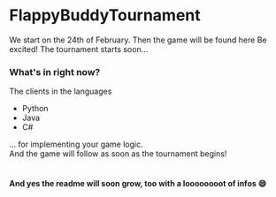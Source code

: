 # FlappyBuddyTournament
We start on the 24th of February. Then the game will be found here
Be excited! The tournament starts soon...

### What's in right now?
The clients in the languages
- Python
- Java
- C#

... for implementing your game logic. 
<br>
And the game will follow as soon as the tournament begins!
<br><br>
#### And yes the readme will soon grow, too with a loooooooot of infos 😄

